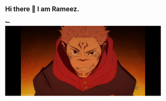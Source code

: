 ## Hi there 👋 I am Rameez.
🏎
<img src = "Screenshot 2023-11-18 at 12-47-50 Jujutsu Kaisen (2020).png"/>
<!--
![Rameez's GitHub stats](https://github-readme-stats.vercel.app/api?username=freakin23&show_icons=true&rank_icon=github&theme=transparent)
![Top Langs](https://github-readme-stats.vercel.app/api/top-langs/?username=freakin23&layout=compact)


**freakin23/freakin23** is a ✨ _special_ ✨ repository because its `README.md` (this file) appears on your GitHub profile.

Here are some ideas to get you started:

- 🔭 I’m currently working on ...
- 🌱 I’m currently learning ...
- 👯 I’m looking to collaborate on ...
- 🤔 I’m looking for help with ...
- 💬 Ask me about ...
- 📫 How to reach me: ...
- 😄 Pronouns: ...
- ⚡ Fun fact: ...
-->

